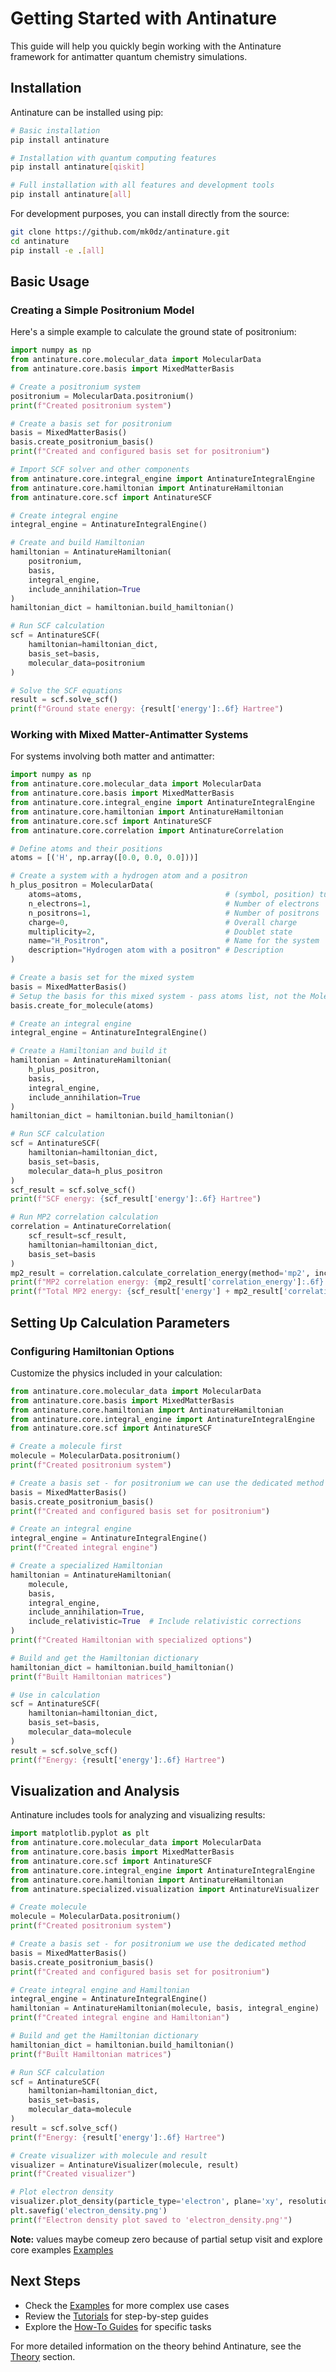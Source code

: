 # Getting Started with Antinature

This guide will help you quickly begin working with the Antinature framework for antimatter quantum chemistry simulations.

## Installation

Antinature can be installed using pip:

```bash
# Basic installation
pip install antinature

# Installation with quantum computing features
pip install antinature[qiskit]

# Full installation with all features and development tools
pip install antinature[all]
```

For development purposes, you can install directly from the source:

```bash
git clone https://github.com/mk0dz/antinature.git
cd antinature
pip install -e .[all]
```

## Basic Usage

### Creating a Simple Positronium Model

Here's a simple example to calculate the ground state of positronium:

```python
import numpy as np
from antinature.core.molecular_data import MolecularData
from antinature.core.basis import MixedMatterBasis

# Create a positronium system
positronium = MolecularData.positronium()
print(f"Created positronium system")

# Create a basis set for positronium
basis = MixedMatterBasis()
basis.create_positronium_basis()
print(f"Created and configured basis set for positronium")

# Import SCF solver and other components
from antinature.core.integral_engine import AntinatureIntegralEngine
from antinature.core.hamiltonian import AntinatureHamiltonian
from antinature.core.scf import AntinatureSCF

# Create integral engine
integral_engine = AntinatureIntegralEngine()

# Create and build Hamiltonian
hamiltonian = AntinatureHamiltonian(
    positronium,
    basis,
    integral_engine,
    include_annihilation=True
)
hamiltonian_dict = hamiltonian.build_hamiltonian()

# Run SCF calculation
scf = AntinatureSCF(
    hamiltonian=hamiltonian_dict,
    basis_set=basis,
    molecular_data=positronium
)

# Solve the SCF equations
result = scf.solve_scf()
print(f"Ground state energy: {result['energy']:.6f} Hartree")
```

### Working with Mixed Matter-Antimatter Systems

For systems involving both matter and antimatter:

```python
import numpy as np
from antinature.core.molecular_data import MolecularData
from antinature.core.basis import MixedMatterBasis
from antinature.core.integral_engine import AntinatureIntegralEngine
from antinature.core.hamiltonian import AntinatureHamiltonian
from antinature.core.scf import AntinatureSCF
from antinature.core.correlation import AntinatureCorrelation

# Define atoms and their positions
atoms = [('H', np.array([0.0, 0.0, 0.0]))]

# Create a system with a hydrogen atom and a positron
h_plus_positron = MolecularData(
    atoms=atoms,                                # (symbol, position) tuples
    n_electrons=1,                              # Number of electrons
    n_positrons=1,                              # Number of positrons 
    charge=0,                                   # Overall charge
    multiplicity=2,                             # Doublet state
    name="H_Positron",                          # Name for the system
    description="Hydrogen atom with a positron" # Description
)

# Create a basis set for the mixed system
basis = MixedMatterBasis()
# Setup the basis for this mixed system - pass atoms list, not the MolecularData object
basis.create_for_molecule(atoms)

# Create an integral engine
integral_engine = AntinatureIntegralEngine()

# Create a Hamiltonian and build it
hamiltonian = AntinatureHamiltonian(
    h_plus_positron, 
    basis, 
    integral_engine, 
    include_annihilation=True
)
hamiltonian_dict = hamiltonian.build_hamiltonian()

# Run SCF calculation
scf = AntinatureSCF(
    hamiltonian=hamiltonian_dict,
    basis_set=basis,
    molecular_data=h_plus_positron
)
scf_result = scf.solve_scf()
print(f"SCF energy: {scf_result['energy']:.6f} Hartree")

# Run MP2 correlation calculation
correlation = AntinatureCorrelation(
    scf_result=scf_result,
    hamiltonian=hamiltonian_dict,
    basis_set=basis
)
mp2_result = correlation.calculate_correlation_energy(method='mp2', include_electron_positron=True)
print(f"MP2 correlation energy: {mp2_result['correlation_energy']:.6f} Hartree")
print(f"Total MP2 energy: {scf_result['energy'] + mp2_result['correlation_energy']:.6f} Hartree")
```

## Setting Up Calculation Parameters

### Configuring Hamiltonian Options

Customize the physics included in your calculation:

```python
from antinature.core.molecular_data import MolecularData
from antinature.core.basis import MixedMatterBasis
from antinature.core.hamiltonian import AntinatureHamiltonian
from antinature.core.integral_engine import AntinatureIntegralEngine
from antinature.core.scf import AntinatureSCF

# Create a molecule first
molecule = MolecularData.positronium()
print(f"Created positronium system")

# Create a basis set - for positronium we can use the dedicated method
basis = MixedMatterBasis()
basis.create_positronium_basis()
print(f"Created and configured basis set for positronium")

# Create an integral engine
integral_engine = AntinatureIntegralEngine()
print(f"Created integral engine")

# Create a specialized Hamiltonian
hamiltonian = AntinatureHamiltonian(
    molecule,
    basis,
    integral_engine,
    include_annihilation=True,
    include_relativistic=True  # Include relativistic corrections
)
print(f"Created Hamiltonian with specialized options")

# Build and get the Hamiltonian dictionary
hamiltonian_dict = hamiltonian.build_hamiltonian()
print(f"Built Hamiltonian matrices")

# Use in calculation
scf = AntinatureSCF(
    hamiltonian=hamiltonian_dict, 
    basis_set=basis, 
    molecular_data=molecule
)
result = scf.solve_scf()
print(f"Energy: {result['energy']:.6f} Hartree")
```

## Visualization and Analysis

Antinature includes tools for analyzing and visualizing results:

```python
import matplotlib.pyplot as plt
from antinature.core.molecular_data import MolecularData
from antinature.core.basis import MixedMatterBasis
from antinature.core.scf import AntinatureSCF
from antinature.core.integral_engine import AntinatureIntegralEngine
from antinature.core.hamiltonian import AntinatureHamiltonian
from antinature.specialized.visualization import AntinatureVisualizer

# Create molecule
molecule = MolecularData.positronium()
print(f"Created positronium system")

# Create a basis set - for positronium we use the dedicated method
basis = MixedMatterBasis()
basis.create_positronium_basis()
print(f"Created and configured basis set for positronium")

# Create integral engine and Hamiltonian
integral_engine = AntinatureIntegralEngine()
hamiltonian = AntinatureHamiltonian(molecule, basis, integral_engine)
print(f"Created integral engine and Hamiltonian")

# Build and get the Hamiltonian dictionary
hamiltonian_dict = hamiltonian.build_hamiltonian()
print(f"Built Hamiltonian matrices")

# Run SCF calculation
scf = AntinatureSCF(
    hamiltonian=hamiltonian_dict,
    basis_set=basis, 
    molecular_data=molecule
)
result = scf.solve_scf()
print(f"Energy: {result['energy']:.6f} Hartree")

# Create visualizer with molecule and result
visualizer = AntinatureVisualizer(molecule, result)
print(f"Created visualizer")

# Plot electron density
visualizer.plot_density(particle_type='electron', plane='xy', resolution=100)
plt.savefig('electron_density.png')
print(f"Electron density plot saved to 'electron_density.png'")
```

**Note:** values maybe comeup zero because of partial setup visit and explore core examples [Examples](/docs/examples/01_anti_heh)

## Next Steps

- Check the [Examples](/docs/examples/01_anti_heh) for more complex use cases
- Review the [Tutorials](tutorials/01_intro_to_antimatter) for step-by-step guides
- Explore the [How-To Guides](howtos) for specific tasks

For more detailed information on the theory behind Antinature, see the [Theory](theory.md) section. 

